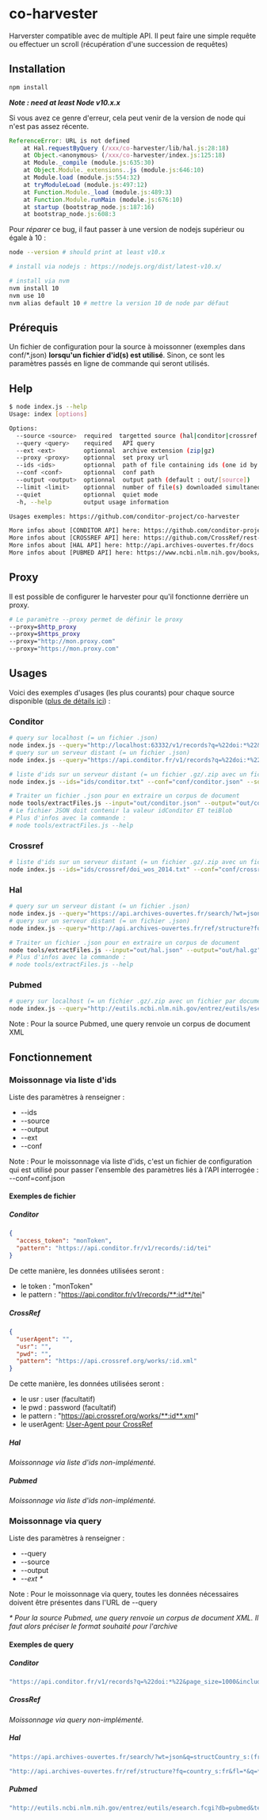 # co-harvester

Harverster compatible avec de multiple API. Il peut faire une simple requête ou effectuer un scroll (récupération d'une succession de requêtes)

## Installation ##

```bash
npm install
```

_**Note : need at least Node v10.x.x**_

Si vous avez ce genre d'erreur, cela peut venir de la version de node qui n'est pas assez récente.

```js
ReferenceError: URL is not defined
    at Hal.requestByQuery (/xxx/co-harvester/lib/hal.js:28:18)
    at Object.<anonymous> (/xxx/co-harvester/index.js:125:18)
    at Module._compile (module.js:635:30)
    at Object.Module._extensions..js (module.js:646:10)
    at Module.load (module.js:554:32)
    at tryModuleLoad (module.js:497:12)
    at Function.Module._load (module.js:489:3)
    at Function.Module.runMain (module.js:676:10)
    at startup (bootstrap_node.js:187:16)
    at bootstrap_node.js:608:3
```

Pour *réparer* ce bug, il faut passer à une version de nodejs supérieur ou égale à 10 :

```bash
node --version # should print at least v10.x

# install via nodejs : https://nodejs.org/dist/latest-v10.x/ 

# install via nvm
nvm install 10
nvm use 10
nvm alias default 10 # mettre la version 10 de node par défaut
```

## Prérequis ##

Un fichier de configuration pour la source à moissonner (exemples dans conf/\*.json) **lorsqu'un fichier d'id(s) est utilisé**. Sinon, ce sont les paramètres passés en ligne de commande qui seront utilisés.

## Help ##

```bash
$ node index.js --help
Usage: index [options]

Options:
  --source <source>  required  targetted source (hal|conditor|crossref|pubmed)
  --query <query>    required   API query
  --ext <ext>        optionnal  archive extension (zip|gz)
  --proxy <proxy>    optionnal  set proxy url
  --ids <ids>        optionnal  path of file containing ids (one id by line)
  --conf <conf>      optionnal  conf path
  --output <output>  optionnal  output path (default : out/[source])
  --limit <limit>    optionnal  number of file(s) downloaded simultaneously
  --quiet            optionnal  quiet mode
  -h, --help         output usage information

Usages exemples: https://github.com/conditor-project/co-harvester

More infos about [CONDITOR API] here: https://github.com/conditor-project/api/blob/master/doc/records.md
More infos about [CROSSREF API] here: https://github.com/CrossRef/rest-api-doc
More infos about [HAL API] here: http://api.archives-ouvertes.fr/docs
More infos about [PUBMED API] here: https://www.ncbi.nlm.nih.gov/books/NBK25501/

```

## Proxy ##

Il est possible de configurer le harvester pour qu'il fonctionne derrière un proxy.

```bash
# Le paramètre --proxy permet de définir le proxy
--proxy=$http_proxy
--proxy=$https_proxy
--proxy="http://mon.proxy.com"
--proxy="https://mon.proxy.com"
```

## Usages ##

Voici des exemples d'usages (les plus courants) pour chaque source disponible ([plus de détails ici](#fonctionnement)) :

### Conditor ###

```bash
# query sur localhost (= un fichier .json)
node index.js --query="http://localhost:63332/v1/records?q=%22doi:*%22&page_size=1000&includes=doi&scroll=1m" --source="conditor" --output="out/conditor"
# query sur un serveur distant (= un fichier .json)
node index.js --query="https://api.conditor.fr/v1/records?q=%22doi:*%22&page_size=1000&includes=doi&scroll=1m" --source="conditor"  --output="out/conditor"

# liste d'ids sur un serveur distant (= un fichier .gz/.zip avec un fichier par id)
node index.js --ids="ids/conditor.txt" --conf="conf/conditor.json" --source="conditor" --output="out/conditor" --ext="gz"

# Traiter un fichier .json pour en extraire un corpus de document
node tools/extractFiles.js --input="out/conditor.json" --output="out/conditor.gz" --data="teiBlob" --id="idConditor" --ext="gz" --format=".tei"
# Le fichier JSON doit contenir la valeur idConditor ET teiBlob
# Plus d'infos avec la commande :
# node tools/extractFiles.js --help
```

### Crossref ###

```bash
# liste d'ids sur un serveur distant (= un fichier .gz/.zip avec un fichier par id)
node index.js --ids="ids/crossref/doi_wos_2014.txt" --conf="conf/crossref.json" --source="crossref" --output="out/crossref" --ext="gz"
```

### Hal ###

```bash
# query sur un serveur distant (= un fichier .json)
node index.js --query="https://api.archives-ouvertes.fr/search/?wt=json&q=structCountry_s:(fr OR gf OR gp OR mq OR re OR yt OR bl OR mf OR pf OR pm OR wf OR nc)&fq=producedDateY_i:2014&fl=docid,halId_s,label_xml&sort=docid+desc&rows=1000&cursorMark=*" --source="hal" --output="out/pubmed"
# query sur un serveur distant (= un fichier .json)
node index.js --query="http://api.archives-ouvertes.fr/ref/structure?fq=country_s:fr&fl=*&q=*&rows=1000&sort=docid asc&cursorMark=*" --source="hal" --output="out/pubmed"

# Traiter un fichier .json pour en extraire un corpus de document
node tools/extractFiles.js --input="out/hal.json" --output="out/hal.gz" --data="label_xml" --id="docid" --ext="gz" --format=".xml"
# Plus d'infos avec la commande :
# node tools/extractFiles.js --help
```

### Pubmed ###

```bash
# query sur localhost (= un fichier .gz/.zip avec un fichier par document)
node index.js --query="http://eutils.ncbi.nlm.nih.gov/entrez/eutils/esearch.fcgi?db=pubmed&term=2017[DP] AND FRANCE[Affiliation]&usehistory=y&retmode=json&retmax=1000" --source="pubmed" --output="out/pubmed" --ext="gz"
```

Note : Pour la source Pubmed, une query renvoie un corpus de document XML

## Fonctionnement ##

### Moissonnage via liste d'ids ###

Liste des paramètres à renseigner :

* --ids
* --source
* --output
* --ext
* --conf

Note : Pour le moissonnage via liste d'ids, c'est un fichier de configuration qui est utilisé pour passer l'ensemble des paramètres liés à l'API interrogée : --conf=conf.json

#### Exemples de fichier ####

##### Conditor #####

```json
{
  "access_token": "monToken",
  "pattern": "https://api.conditor.fr/v1/records/:id/tei"
}
```
De cette manière, les données utilisées seront :

* le token : "monToken"
* le pattern : "https://api.conditor.fr/v1/records/**:id**/tei"


##### CrossRef #####

```json
{
  "userAgent": "",
  "usr": "",
  "pwd": "",
  "pattern": "https://api.crossref.org/works/:id.xml"
}
```
De cette manière, les données utilisées seront :

* le usr : user (facultatif)
* le pwd : password (facultatif)
* le pattern : "https://api.crossref.org/works/**:id**.xml"
* le userAgent: [User-Agent pour CrossRef](https://github.com/CrossRef/rest-api-doc#etiquette)

##### Hal #####

_Moissonnage via liste d'ids non-implémenté._

##### Pubmed #####

_Moissonnage via liste d'ids non-implémenté._

### Moissonnage via query ###

Liste des paramètres à renseigner :

* --query
* --source
* --output
* _--ext *_

Note : Pour le moissonnage via query, toutes les données nécessaires doivent être présentes dans l'URL de --query

_* Pour la source Pubmed, une query renvoie un corpus de document XML. Il faut alors préciser le format souhaité pour l'archive_


#### Exemples de query ####

##### Conditor #####

```bash
"https://api.conditor.fr/v1/records?q=%22doi:*%22&page_size=1000&includes=doi&scroll=1m"
```

##### CrossRef #####

_Moissonnage via query non-implémenté._

##### Hal #####

```bash
"https://api.archives-ouvertes.fr/search/?wt=json&q=structCountry_s:(fr OR gf OR gp OR mq OR re OR yt OR bl OR mf OR pf OR pm OR wf OR nc)&fq=producedDateY_i:2014&fl=docid,halId_s,label_xml&sort=docid+desc&rows=1000&cursorMark=*"

"http://api.archives-ouvertes.fr/ref/structure?fq=country_s:fr&fl=*&q=*&rows=1000&sort=docid asc&cursorMark=*"
```

##### Pubmed #####

```bash
"http://eutils.ncbi.nlm.nih.gov/entrez/eutils/esearch.fcgi?db=pubmed&term=2017[DP] AND FRANCE[Affiliation]&usehistory=y&retmode=json&retmax=1000"
```
